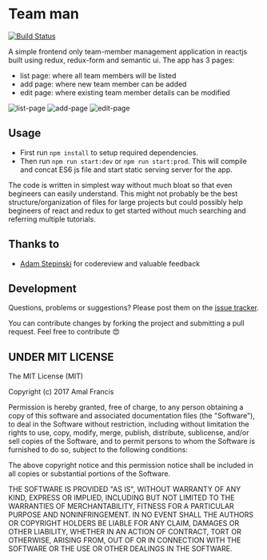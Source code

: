 Team man
========
[![Build Status](https://travis-ci.org/amalfra/team-man.svg?branch=master)](https://travis-ci.org/amalfra/team-man)

​A ​simple frontend ​only ​team-member ​management ​application in reactjs built using redux, redux-form and semantic ui. The app has 3 pages:
* list page: where all team members will be listed
* add page: where new team member can be added
* edit page: where existing team member details can be modified

![list-page](https://raw.githubusercontent.com/amalfra/team-man/master/.images/list-page.png)
![add-page](https://raw.githubusercontent.com/amalfra/team-man/master/.images/add-page.png)
![edit-page](https://raw.githubusercontent.com/amalfra/team-man/master/.images/edit-page.png)

## Usage
* First run ```npm install``` to setup required dependencies.
* Then run ```npm run start:dev``` or ```npm run start:prod```. This will compile and concat ES6 js file and start static serving server for the app.

The code is written in simplest way without much bloat so that even begineers can easily understand. This might not probably be the best structure/organization of files for large projects but could possibly help begineers of react and redux to get started without much searching and referring multiple tutorials. 

## Thanks to
* [Adam Stepinski](https://github.com/adamstep) for codereview and valuable feedback

## Development

Questions, problems or suggestions? Please post them on the [issue tracker](https://github.com/amalfra/team-man/issues).

You can contribute changes by forking the project and submitting a pull request. Feel free to contribute :heart_eyes:

## UNDER MIT LICENSE

The MIT License (MIT)

Copyright (c) 2017 Amal Francis

Permission is hereby granted, free of charge, to any person obtaining a copy of this software and associated documentation files (the "Software"), to deal in the Software without restriction, including without limitation the rights to use, copy, modify, merge, publish, distribute, sublicense, and/or sell copies of the Software, and to permit persons to whom the Software is furnished to do so, subject to the following conditions:

The above copyright notice and this permission notice shall be included in all copies or substantial portions of the Software.

THE SOFTWARE IS PROVIDED "AS IS", WITHOUT WARRANTY OF ANY KIND, EXPRESS OR IMPLIED, INCLUDING BUT NOT LIMITED TO THE WARRANTIES OF MERCHANTABILITY, FITNESS FOR A PARTICULAR PURPOSE AND NONINFRINGEMENT. IN NO EVENT SHALL THE AUTHORS OR COPYRIGHT HOLDERS BE LIABLE FOR ANY CLAIM, DAMAGES OR OTHER LIABILITY, WHETHER IN AN ACTION OF CONTRACT, TORT OR OTHERWISE, ARISING FROM, OUT OF OR IN CONNECTION WITH THE SOFTWARE OR THE USE OR OTHER DEALINGS IN THE SOFTWARE.
